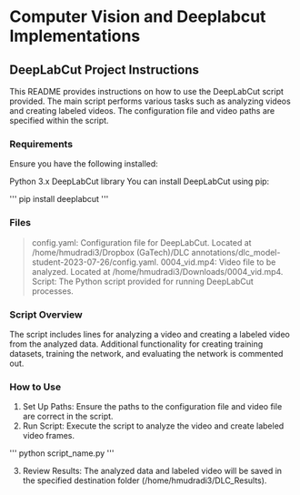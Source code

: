 # Computer Vision and Deeplabcut Implementations
## DeepLabCut Project Instructions
This README provides instructions on how to use the DeepLabCut script provided. The main script performs various tasks such as analyzing videos and creating labeled videos. The configuration file and video paths are specified within the script.

### Requirements
Ensure you have the following installed:

Python 3.x
DeepLabCut library
You can install DeepLabCut using pip:

'''
pip install deeplabcut
'''

### Files
> config.yaml: Configuration file for DeepLabCut. Located at /home/hmudradi3/Dropbox (GaTech)/DLC annotations/dlc_model-student-2023-07-26/config.yaml.
> 0004_vid.mp4: Video file to be analyzed. Located at /home/hmudradi3/Downloads/0004_vid.mp4.
> Script: The Python script provided for running DeepLabCut processes.

### Script Overview
The script includes lines for analyzing a video and creating a labeled video from the analyzed data. Additional functionality for creating training datasets, training the network, and evaluating the network is commented out.

### How to Use
1. Set Up Paths: Ensure the paths to the configuration file and video file are correct in the script.
2. Run Script: Execute the script to analyze the video and create labeled video frames.

'''
python script_name.py
'''

3. Review Results: The analyzed data and labeled video will be saved in the specified destination folder (/home/hmudradi3/DLC_Results).
